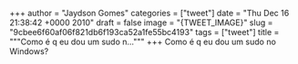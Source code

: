 
+++
author = "Jaydson Gomes"
categories = ["tweet"]
date = "Thu Dec 16 21:38:42 +0000 2010"
draft = false
image = "{TWEET_IMAGE}"
slug = "9cbee6f60af06f821db6f193ca52a1fe55bc4193"
tags = ["tweet"]
title = """Como é q eu dou um sudo n..."""
+++
Como é q eu dou um sudo no Windows?
